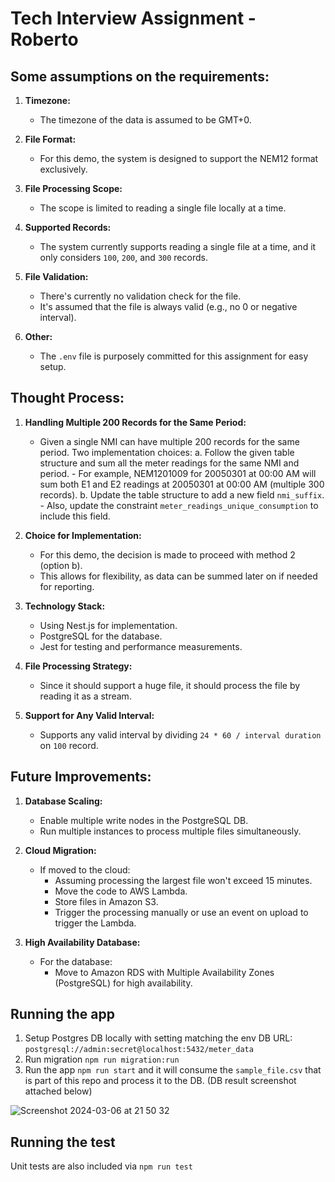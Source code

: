 
# Tech Interview Assignment - Roberto

## Some assumptions on the requirements:
1. **Timezone:**
   - The timezone of the data is assumed to be GMT+0.

2. **File Format:**
   - For this demo, the system is designed to support the NEM12 format exclusively.

3. **File Processing Scope:**
   - The scope is limited to reading a single file locally at a time.

4. **Supported Records:**
   - The system currently supports reading a single file at a time, and it only considers `100`, `200`, and `300` records.

5. **File Validation:**
   - There's currently no validation check for the file.
   - It's assumed that the file is always valid (e.g., no 0 or negative interval).

6. **Other:**
   - The `.env` file is purposely committed for this assignment for easy setup.



## Thought Process:

1. **Handling Multiple 200 Records for the Same Period:**
   - Given a single NMI can have multiple 200 records for the same period. Two implementation choices:
      a. Follow the given table structure and sum all the meter readings for the same NMI and period.
         - For example, NEM1201009 for 20050301 at 00:00 AM will sum both E1 and E2 readings at 20050301 at 00:00 AM (multiple 300 records).
      b. Update the table structure to add a new field `nmi_suffix`.
         - Also, update the constraint `meter_readings_unique_consumption` to include this field.

2. **Choice for Implementation:**
   - For this demo, the decision is made to proceed with method 2 (option b).
   - This allows for flexibility, as data can be summed later on if needed for reporting.

3. **Technology Stack:**
   - Using Nest.js for implementation.
   - PostgreSQL for the database.
   - Jest for testing and performance measurements.

4. **File Processing Strategy:**
   - Since it should support a huge file, it should process the file by reading it as a stream.

5. **Support for Any Valid Interval:**
   - Supports any valid interval by dividing `24 * 60 / interval duration` on `100` record.
  
## Future Improvements:

1. **Database Scaling:**
   - Enable multiple write nodes in the PostgreSQL DB.
   - Run multiple instances to process multiple files simultaneously.

2. **Cloud Migration:**
   - If moved to the cloud:
      - Assuming processing the largest file won't exceed 15 minutes.
      - Move the code to AWS Lambda.
      - Store files in Amazon S3.
      - Trigger the processing manually or use an event on upload to trigger the Lambda.

3. **High Availability Database:**
   - For the database:
      - Move to Amazon RDS with Multiple Availability Zones (PostgreSQL) for high availability.

## Running the app

1. Setup Postgres DB locally with setting matching the env DB URL: `postgresql://admin:secret@localhost:5432/meter_data`
2. Run migration `npm run migration:run`
3. Run the app `npm run start` and it will consume the `sample_file.csv` that is part of this repo and process it to the DB. (DB result screenshot attached below)

![Screenshot 2024-03-06 at 21 50 32](https://github.com/robertos95/meter-data-importer/assets/35228010/9518cd33-7f99-420e-b71a-443b2db528e9)

## Running the test
Unit tests are also included via `npm run test`

